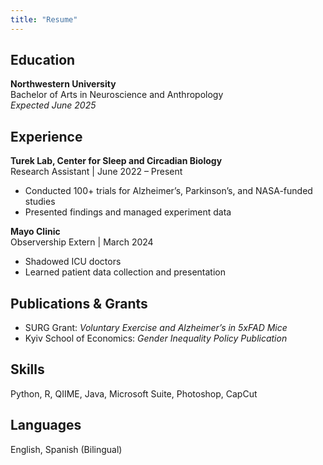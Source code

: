 ```yaml
---
title: "Resume"
---
```


## Education
**Northwestern University**  
Bachelor of Arts in Neuroscience and Anthropology  
*Expected June 2025*

## Experience
**Turek Lab, Center for Sleep and Circadian Biology**  
Research Assistant | June 2022 – Present  
- Conducted 100+ trials for Alzheimer’s, Parkinson’s, and NASA-funded studies  
- Presented findings and managed experiment data

**Mayo Clinic**  
Observership Extern | March 2024  
- Shadowed ICU doctors  
- Learned patient data collection and presentation

## Publications & Grants
- SURG Grant: *Voluntary Exercise and Alzheimer’s in 5xFAD Mice*
- Kyiv School of Economics: *Gender Inequality Policy Publication*

## Skills
Python, R, QIIME, Java, Microsoft Suite, Photoshop, CapCut

## Languages
English, Spanish (Bilingual)
